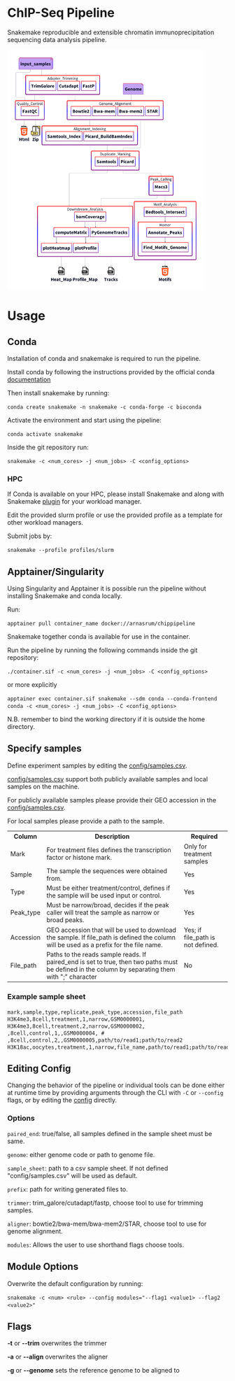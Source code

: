 # ChIP-Seq Pipeline

Snakemake reproducible and extensible chromatin immunoprecipitation sequencing data analysis pipeline.

<img alt="pipeline flowchart" src="docs/images/flow.png" width="450" height="550">


# Usage

## Conda

Installation of conda and snakemake is required to run the pipeline. 

Install conda by following the instructions provided by the official conda [documentation](https://docs.conda.io/projects/conda/en/stable/user-guide/install/index.html)

Then install snakemake by running:

`conda create snakemake -n snakemake -c conda-forge -c bioconda`

Activate the environment and start using the pipeline:

`conda activate snakemake`

Inside the git repository run:

`snakemake -c <num_cores> -j <num_jobs> -C <config_options>`

### HPC

If Conda is available on your HPC, please install Snakemake and along with Snakemake [plugin](https://snakemake.github.io/snakemake-plugin-catalog/index.html) for your workload manager.

Edit the provided slurm profile or use the provided profile as a template for other workload managers.

Submit jobs by:

`snakemake --profile profiles/slurm` 

## Apptainer/Singularity

Using Singularity and Apptainer it is possible run the pipeline without installing Snakemake and conda locally.

Run:

`apptainer pull container_name docker://arnasrum/chippipeline`

Snakemake together conda is available for use in the container.

Run the pipeline by running the following commands inside the git repository:

`./container.sif -c <num_cores> -j <num_jobs> -C <config_options>`

or more explicitly

`apptainer exec container.sif snakemake --sdm conda --conda-frontend conda -c <num_cores> -j <num_jobs> -C <config_options>`

N.B. remember to bind the working directory if it is outside the home directory.




## Specify samples 

Define experiment samples by editing the [config/samples.csv](./config/samples.csv). 

[config/samples.csv](./config/samples.csv) support both publicly available samples and local samples on the machine.

For publicly available samples please provide their GEO accession in the [config/samples.csv](./config/samples.csv).

For local samples please provide a path to the sample. 

<table>
    <th>Column</th>
    <th>Description</th>
    <th>Required</th>
    <tr>
        <td>Mark</td>
        <td>For treatment files defines the transcription factor or histone mark.</td>
        <td>Only for treatment samples</td>
    </tr>
    <tr>
        <td>Sample</td>
        <td>The sample the sequences were obtained from.</td>
        <td>Yes</td>
    </tr>
    <tr>
        <td>Type</td>
        <td>Must be either treatment/control, defines if the sample will be used input or control.</td> 
        <td>Yes</td>
    </tr>
    <tr>
        <td>Peak_type</td>
        <td>Must be narrow/broad, decides if the peak caller will treat the sample as narrow or broad peaks.</td>
        <td>Yes</td>
    </tr>
    <tr>
        <td>Accession</td>
        <td>GEO accession that will be used to download the sample. If file_path is defined the column will be used as a prefix for the file name.</td>
        <td>Yes; if file_path is not defined.</td>
    </tr>    
    <tr>
        <td>File_path</td>
        <td>Paths to the reads sample reads. If paired_end is set to true, then two paths must be defined in the column by separating them with ";" character</td>
        <td>No</td>
    </tr>

</table>

### Example sample sheet

```
mark,sample,type,replicate,peak_type,accession,file_path 
H3K4me3,8cell,treatment,1,narrow,GSM0000001,
H3K4me3,8cell,treatment,2,narrow,GSM0000002,
,8cell,control,1,,GSM0000004, #
,8cell,control,2,,GSM0000005,path/to/read1;path/to/read2
H3K18ac,oocytes,treatment,1,narrow,file_name,path/to/read1;path/to/read2
```

## Editing Config 

Changing the behavior of the pipeline or individual tools can be done either at runtime time by providing arguments 
through the CLI with `-C` or `--config` flags, or by editing the [config](config/config.yaml) directly.

### Options

`paired_end`: true/false, all samples defined in the sample sheet must be same.

`genome`: either genome code or path to genome file.

`sample_sheet`: path to a csv sample sheet. If not defined "config/samples.csv" will be used as default.

`prefix`: path for writing generated files to.

`trimmer`: trim_galore/cutadapt/fastp, choose tool to use for trimming samples.

`aligner`: bowtie2/bwa-mem/bwa-mem2/STAR, choose tool to use for genome alignment.

`modules`: Allows the user to use shorthand flags choose tools. 


## Module Options

Overwrite the default configuration by running:

`snakemake -c <num> <rule> --config modules="--flag1 <value1> --flag2 <value2>"`

## Flags

**-t** or **--trim** overwrites the trimmer

**-a** or **--align** overwrites the aligner

**-g** or **--genome** sets the reference genome to be aligned to

